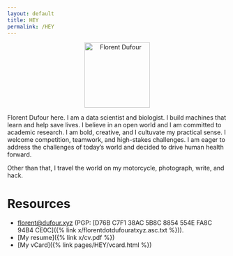 ```yaml
---
layout: default
title: HEY
permalink: /HEY
---
```


<center>
<img class="circular-square" src="https://gravatar.com/avatar/c612a20ea7fd25ee0478e140dc47b766?s=500" 
    alt="Florent Dufour"
    width=150px
    height=150px />
</center>

Florent Dufour here. I am a data scientist and biologist. I build machines that learn and help save lives. I believe in an open world and I am committed to academic research. I am bold, creative, and I cultuvate my practical sense. I welcome competition, teamwork, and high-stakes challenges. I am eager to address the challenges of today’s world and decided to drive human health forward. 

Other than that, I travel the world on my motorcycle, photograph, write, and hack.

# Resources

- [florent@dufour.xyz](mailto:florent@dufour.xyz) (PGP: [D76B C7F1 38AC 5B8C 8854 554E FA8C 94B4 CE0C]({% link x/florentdotdufouratxyz.asc.txt %})).
- [My resume]({% link x/cv.pdf %})
- [My vCard]({% link pages/HEY/vcard.html %})
